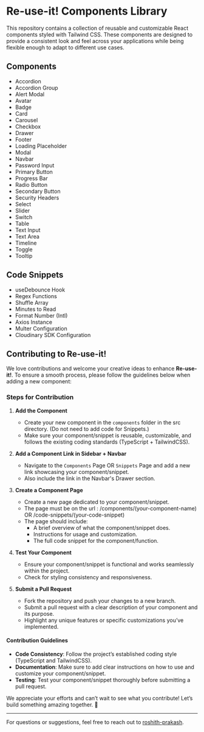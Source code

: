 # Re-use-it! Components Library

This repository contains a collection of reusable and customizable React components styled with Tailwind CSS. These components are designed to provide a consistent look and feel across your applications while being flexible enough to adapt to different use cases.

## Components  

   - Accordion  
   - Accordion Group  
   - Alert Modal
   - Avatar  
   - Badge  
   - Card  
   - Carousel  
   - Checkbox  
   - Drawer
   - Footer  
   - Loading Placeholder  
   - Modal  
   - Navbar  
   - Password Input  
   - Primary Button  
   - Progress Bar  
   - Radio Button  
   - Secondary Button  
   - Security Headers  
   - Select  
   - Slider  
   - Switch  
   - Table  
   - Text Input
   - Text Area  
   - Timeline  
   - Toggle
   - Tooltip

## Code Snippets

   - useDebounce Hook
   - Regex Functions
   - Shuffle Array
   - Minutes to Read
   - Format Number (Intl)
   - Axios Instance
   - Multer Configuration
   - Cloudinary SDK Configuration


## Contributing to Re-use-it!  

We love contributions and welcome your creative ideas to enhance **Re-use-it!**. To ensure a smooth process, please follow the guidelines below when adding a new component:  

### Steps for Contribution  

1. **Add the Component**  
   - Create your new component in the `components` folder in the src directory. (Do not need to add code for Snippets.)
   - Make sure your component/snippet is reusable, customizable, and follows the existing coding standards (TypeScript + TailwindCSS).  

2. **Add a Component Link in Sidebar + Navbar**  
   - Navigate to the `Components` Page OR `Snippets` Page and add a new link showcasing your component/snippet.  
   - Also include the link in the Navbar's Drawer section.  

3. **Create a Component Page**  
   - Create a new page dedicated to your component/snippet.  
   - The page must be on the url :  /components/(your-component-name) OR  /code-snippets/(your-code-snippet)
   - The page should include:  
     - A brief overview of what the component/snippet does.  
     - Instructions for usage and customization.  
     - The full code snippet for the component/function.  

4. **Test Your Component**  
   - Ensure your component/snippet is functional and works seamlessly within the project.  
   - Check for styling consistency and responsiveness.  

5. **Submit a Pull Request**  
   - Fork the repository and push your changes to a new branch.  
   - Submit a pull request with a clear description of your component and its purpose.  
   - Highlight any unique features or specific customizations you’ve implemented.  

#### Contribution Guidelines  
- **Code Consistency**: Follow the project’s established coding style (TypeScript and TailwindCSS).  
- **Documentation**: Make sure to add clear instructions on how to use and customize your component/snippet.  
- **Testing**: Test your component/snippet thoroughly before submitting a pull request.  

We appreciate your efforts and can’t wait to see what you contribute! Let’s build something amazing together. 🚀  

---  

For questions or suggestions, feel free to reach out to [roshith-prakash](https://github.com/roshith-prakash).